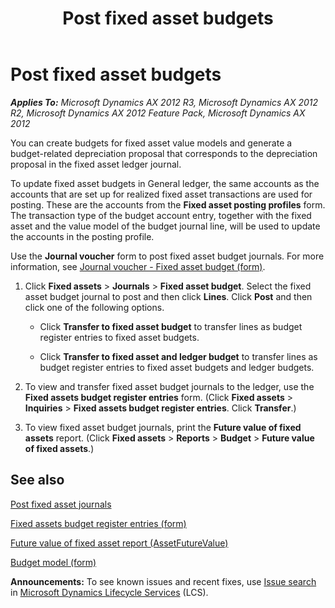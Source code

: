 ﻿---
title: Post fixed asset budgets
TOCTitle: Post fixed asset budgets
ms:assetid: 5b106fcc-0872-4a80-b57b-cdf544e11d0f
ms:mtpsurl: https://technet.microsoft.com/en-us/library/Aa549083(v=AX.60)
ms:contentKeyID: 36057357
ms.date: 04/18/2014
mtps_version: v=AX.60
---

# Post fixed asset budgets 


_**Applies To:** Microsoft Dynamics AX 2012 R3, Microsoft Dynamics AX 2012 R2, Microsoft Dynamics AX 2012 Feature Pack, Microsoft Dynamics AX 2012_

You can create budgets for fixed asset value models and generate a budget-related depreciation proposal that corresponds to the depreciation proposal in the fixed asset ledger journal.

To update fixed asset budgets in General ledger, the same accounts as the accounts that are set up for realized fixed asset transactions are used for posting. These are the accounts from the **Fixed asset posting profiles** form. The transaction type of the budget account entry, together with the fixed asset and the value model of the budget journal line, will be used to update the accounts in the posting profile.

Use the **Journal voucher** form to post fixed asset budget journals. For more information, see [Journal voucher - Fixed asset budget (form)](https://technet.microsoft.com/en-us/library/aa585887\(v=ax.60\)).

1.  Click **Fixed assets** \> **Journals** \> **Fixed asset budget**. Select the fixed asset budget journal to post and then click **Lines**. Click **Post** and then click one of the following options.
    
      - Click **Transfer to fixed asset budget** to transfer lines as budget register entries to fixed asset budgets.
    
      - Click **Transfer to fixed asset and ledger budget** to transfer lines as budget register entries to fixed asset budgets and ledger budgets.

2.  To view and transfer fixed asset budget journals to the ledger, use the **Fixed assets budget register entries** form. (Click **Fixed assets** \> **Inquiries** \> **Fixed assets budget register entries**. Click **Transfer**.)

3.  To view fixed asset budget journals, print the **Future value of fixed assets** report. (Click **Fixed assets** \> **Reports** \> **Budget** \> **Future value of fixed assets**.)

## See also

[Post fixed asset journals](post-fixed-asset-journals.md)

[Fixed assets budget register entries (form)](https://technet.microsoft.com/en-us/library/aa577095\(v=ax.60\))

[Future value of fixed asset report (AssetFutureValue)](future-value-of-fixed-asset-report-assetfuturevalue.md)

[Budget model (form)](https://technet.microsoft.com/en-us/library/aa586905\(v=ax.60\))

  
**Announcements:** To see known issues and recent fixes, use [Issue search](http://go.microsoft.com/fwlink/?linkid=389258) in [Microsoft Dynamics Lifecycle Services](http://go.microsoft.com/fwlink/?linkid=306505) (LCS).

